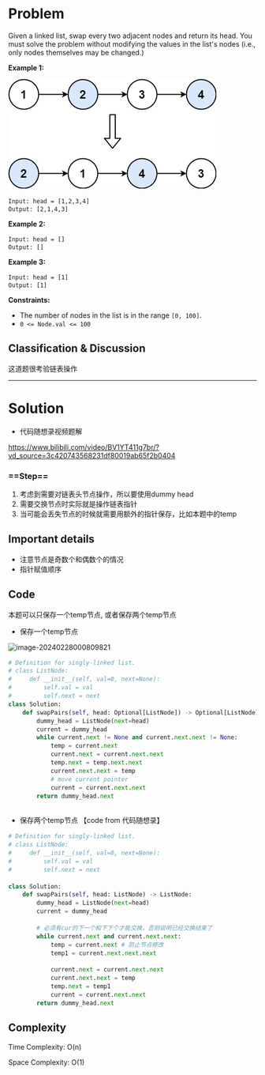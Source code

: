 # Problem

Given a linked list, swap every two adjacent nodes and return its head. You must solve the problem without modifying the values in the list's nodes (i.e., only nodes themselves may be changed.)

 

**Example 1:**

![img](./images/day4_0024_Swap_Nodes_in_Pairs.assets/swap_ex1.jpg)

```
Input: head = [1,2,3,4]
Output: [2,1,4,3]
```

**Example 2:**

```
Input: head = []
Output: []
```

**Example 3:**

```
Input: head = [1]
Output: [1]
```

 

**Constraints:**

- The number of nodes in the list is in the range `[0, 100]`.
- `0 <= Node.val <= 100`



## Classification & Discussion

这道题很考验链表操作



****

# Solution

- 代码随想录视频题解

https://www.bilibili.com/video/BV1YT411g7br/?vd_source=3c420743568231df80019ab65f2b0404



### ==Step==

1. 考虑到需要对链表头节点操作，所以要使用dummy head
2. 需要交换节点时实际就是操作链表指针
3. 当可能会丢失节点的时候就需要用额外的指针保存，比如本题中的temp





## Important details

- 注意节点是奇数个和偶数个的情况
- 指针赋值顺序



## Code

本题可以只保存一个temp节点, 或者保存两个temp节点

- 保存一个temp节点

![image-20240228000809821](./images/day4_0024_Swap_Nodes_in_Pairs.assets/image-20240228000809821.png)

```python
# Definition for singly-linked list.
# class ListNode:
#     def __init__(self, val=0, next=None):
#         self.val = val
#         self.next = next
class Solution:
    def swapPairs(self, head: Optional[ListNode]) -> Optional[ListNode]:
        dummy_head = ListNode(next=head)
        current = dummy_head
        while current.next != None and current.next.next != None:
            temp = current.next
            current.next = current.next.next
            temp.next = temp.next.next
            current.next.next = temp
            # move current pointer
            current = current.next.next
        return dummy_head.next
    
```



- 保存两个temp节点 【code from 代码随想录】

```python
# Definition for singly-linked list.
# class ListNode:
#     def __init__(self, val=0, next=None):
#         self.val = val
#         self.next = next

class Solution:
    def swapPairs(self, head: ListNode) -> ListNode:
        dummy_head = ListNode(next=head)
        current = dummy_head
        
        # 必须有cur的下一个和下下个才能交换，否则说明已经交换结束了
        while current.next and current.next.next:
            temp = current.next # 防止节点修改
            temp1 = current.next.next.next
            
            current.next = current.next.next
            current.next.next = temp
            temp.next = temp1
            current = current.next.next
        return dummy_head.next
```





## Complexity

Time Complexity: O(n)

Space Complexity: O(1)